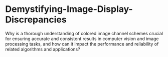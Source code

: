 # Demystifying-Image-Display-Discrepancies
Why is a thorough understanding of colored image channel schemes crucial for ensuring accurate and consistent results in computer vision and image processing tasks, and how can it impact the performance and reliability of related algorithms and applications?
